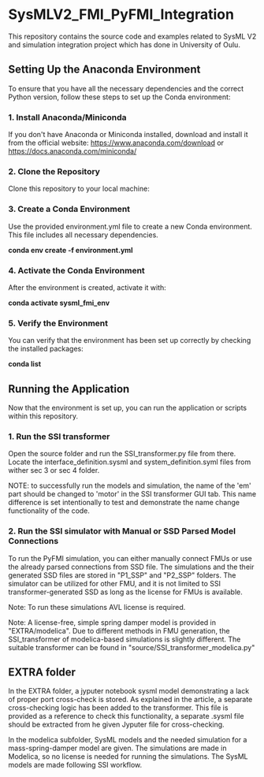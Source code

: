 # SysMLV2_FMI_PyFMI_Integration

This repository contains the source code and examples related to SysML V2 and simulation integration project which has done in University of Oulu.

## Setting Up the Anaconda Environment

To ensure that you have all the necessary dependencies and the correct Python version, follow these steps to set up the Conda environment:

### 1. Install Anaconda/Miniconda

If you don't have Anaconda or Miniconda installed, download and install it from the official website:
https://www.anaconda.com/download or https://docs.anaconda.com/miniconda/

### 2. Clone the Repository

Clone this repository to your local machine:


### 3. Create a Conda Environment

Use the provided environment.yml file to create a new Conda environment. This file includes all necessary dependencies.

**conda env create -f environment.yml**

### 4. Activate the Conda Environment

After the environment is created, activate it with:

**conda activate sysml_fmi_env**

### 5. Verify the Environment

You can verify that the environment has been set up correctly by checking the installed packages:

**conda list**

## Running the Application

Now that the environment is set up, you can run the application or scripts within this repository.

### 1. Run the SSI transformer 
Open the source folder and run the SSI_transformer.py file from there. Locate the interface_definition.sysml and system_definition.syml files from wither sec 3 or sec 4 folder.

NOTE: to successfully run the models and simulation, the name of the 'em' part should be changed to 'motor' in the SSI transformer GUI tab. This name difference is set intentionally to test and demonstrate the name change functionality of the code.
### 2. Run the SSI simulator with Manual or SSD Parsed Model Connections

To run the PyFMI simulation, you can either manually connect FMUs or use the already parsed connections from SSD file. The simulations and the their generated SSD files are stored in "P1_SSP" and "P2_SSP" folders. The simulator can be utilized for other FMU, and it is not limited to SSI transformer-generated SSD as long as the license for FMUs is available. 

Note: To run these simulations AVL license is required.

Note: A license-free, simple spring damper model is provided in "EXTRA/modelica". Due to different methods in FMU generation, the SSI_transformer of modelica-based simulations is slightly different. The suitable transformer can be found in "source/SSI_transformer_modelica.py"

## EXTRA folder

In the EXTRA folder, a jyputer notebook sysml model demonstrating a lack of proper port cross-check is stored. As explained in the article, a separate cross-checking logic has been added to the transformer. This file is provided as a reference to check this functionality, a separate .sysml file should be extracted from he given Jyputer file for cross-checking. 

In the modelica subfolder, SysML models and the needed simulation for a mass-spring-damper model are given. The simulations are made in Modelica, so no license is needed for running the simulations. The SysML models are made following SSI workflow.
